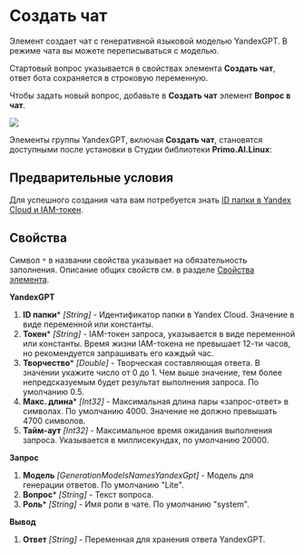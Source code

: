 # Создать чат

Элемент создает чат с генеративной языковой моделью YandexGPT. В режиме чата вы можете переписываться с моделью.

Стартовый вопрос указывается в свойствах элемента **Создать чат**, ответ бота сохраняется в строковую переменную.

Чтобы задать новый вопрос, добавьте в **Создать чат** элемент **Вопрос в чат**.

![](../../../../.gitbook/assets1/linux-items-extra/yandex-chat-base.png)

Элементы группы YandexGPT, включая **Создать чат**, становятся доступными после установки в Студии библиотеки **Primo.AI.Linux**:

## Предварительные условия

Для успешного создания чата вам потребуется знать [ID папки в Yandex Cloud и IAM-токен](https://docs.primo-rpa.ru/primo-rpa/primo-studio/settings/ai#yandexgpt).

## Свойства
Символ `*` в названии свойства указывает на обязательность заполнения. Описание общих свойств см. в разделе [Свойства элемента](https://docs.primo-rpa.ru/primo-rpa/primo-studio/process/elements#svoistva-elementa).

**YandexGPT** 
1. **ID папки*** *[String]* - Идентификатор папки в Yandex Cloud. Значение в виде переменной или константы. 
1. **Токен*** *[String]* - IAM-токен запроса, указывается в виде переменной или константы. Время жизни IAM-токена не превышает 12-ти часов, но рекомендуется запрашивать его каждый час.
1. **Творчество*** *[Double]* - Творческая составляющая ответа. В значении укажите число от 0 до 1. Чем выше значение, тем более непредсказуемым будет результат выполнения запроса. По умолчанию 0.5.
1. **Макс. длина*** *[Int32]* - Максимальная длина пары «запрос-ответ» в символах. По умолчанию 4000. Значение не должно превышать 4700 символов.
1. **Тайм-аут** *[Int32]* - Максимальное время ожидания выполнения запроса. Указывается в миллисекундах, по умолчанию 20000.

**Запрос**
1. **Модель** *[GenerationModelsNamesYandexGpt]* - Модель для генерации ответов. По умолчанию "Lite".
1. **Вопрос*** *[String]* - Текст вопроса.
1. **Роль*** *[String]* - Имя роли в чате. По умолчанию "system".

**Вывод**
1. **Ответ** *[String]* - Переменная для хранения ответа YandexGPT.
